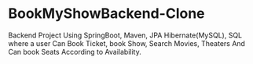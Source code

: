 # BookMyShowBackend-Clone
Backend Project
Using SpringBoot, Maven, JPA Hibernate(MySQL), SQL
where a user Can Book Ticket, book Show, Search Movies, Theaters
And Can book Seats According to Availability.
